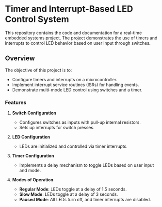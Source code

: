 # Timer and Interrupt-Based LED Control System

This repository contains the code and documentation for a real-time embedded systems project. The project demonstrates the use of timers and interrupts to control LED behavior based on user input through switches.

## Overview

The objective of this project is to:
- Configure timers and interrupts on a microcontroller.
- Implement interrupt service routines (ISRs) for handling events.
- Demonstrate multi-mode LED control using switches and a timer.

### Features
1. **Switch Configuration**  
   - Configures switches as inputs with pull-up internal resistors.
   - Sets up interrupts for switch presses.

2. **LED Configuration**  
   - LEDs are initialized and controlled via timer interrupts.

3. **Timer Configuration**  
   - Implements a delay mechanism to toggle LEDs based on user input and mode.

4. **Modes of Operation**  
   - **Regular Mode**: LEDs toggle at a delay of 1.5 seconds.
   - **Slow Mode**: LEDs toggle at a delay of 3 seconds.
   - **Paused Mode**: All LEDs turn off, and timer interrupts are disabled.
